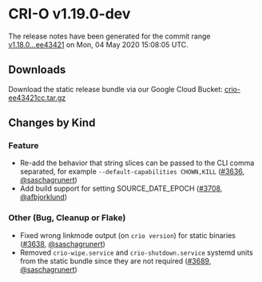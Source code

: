 # CRI-O v1.19.0-dev

The release notes have been generated for the commit range
[v1.18.0...ee43421](https://github.com/cri-o/cri-o/compare/v1.18.0...ee43421cc19c8a140cd381e290124cd87a53b32f) on Mon, 04 May 2020 15:08:05 UTC.

## Downloads

Download the static release bundle via our Google Cloud Bucket:
[crio-ee43421cc.tar.gz][0]

[0]: https://storage.googleapis.com/k8s-conform-cri-o/artifacts/crio-ee43421cc.tar.gz

## Changes by Kind

### Feature

- Re-add the behavior that string slices can be passed to the CLI comma separated, for example `--default-capabilities CHOWN,KILL` ([#3636](https://github.com/cri-o/cri-o/pull/3636), [@saschagrunert](https://github.com/saschagrunert))
- Add build support for setting SOURCE_DATE_EPOCH ([#3708](https://github.com/cri-o/cri-o/pull/3708), [@afbjorklund](https://github.com/afbjorklund))

### Other (Bug, Cleanup or Flake)

- Fixed wrong linkmode output (on `crio version`) for static binaries ([#3638](https://github.com/cri-o/cri-o/pull/3638), [@saschagrunert](https://github.com/saschagrunert))
- Removed `crio-wipe.service` and `crio-shutdown.service` systemd units from the static bundle since they are not required ([#3689](https://github.com/cri-o/cri-o/pull/3689), [@saschagrunert](https://github.com/saschagrunert))
